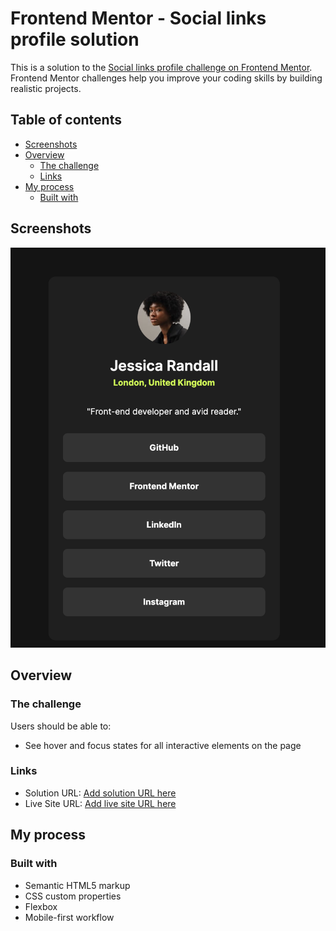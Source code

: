 # Frontend Mentor - Social links profile solution<!-- omit in toc -->

This is a solution to the [Social links profile challenge on Frontend Mentor](https://www.frontendmentor.io/challenges/social-links-profile-UG32l9m6dQ). Frontend Mentor challenges help you improve your coding skills by building realistic projects.

## Table of contents<!-- omit in toc -->

- [Screenshots](#screenshots)
- [Overview](#overview)
  - [The challenge](#the-challenge)
  - [Links](#links)
- [My process](#my-process)
  - [Built with](#built-with)

## Screenshots

![final image](./assets/images/final-img.png)

## Overview

### The challenge

Users should be able to:

- See hover and focus states for all interactive elements on the page

### Links

- Solution URL: [Add solution URL here](https://your-solution-url.com)
- Live Site URL: [Add live site URL here](https://your-live-site-url.com)

## My process

### Built with

- Semantic HTML5 markup
- CSS custom properties
- Flexbox
- Mobile-first workflow
